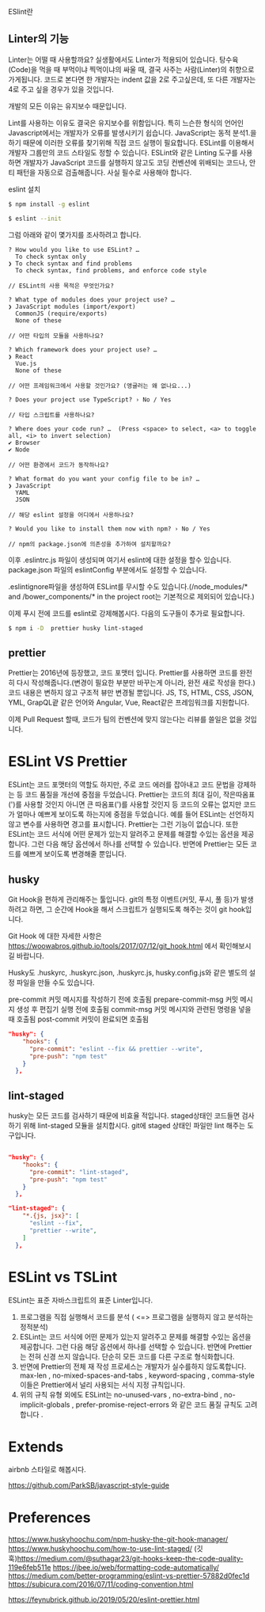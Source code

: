 ESlint란

## Linter의 기능
Linter는 어떨 때 사용할까요? 실생활에서도 Linter가 적용되어 있습니다. 
탕수육(Code)을 먹을 때 부먹이냐 찍먹이냐의 싸울 때, 결국 사주는 사람(Linter)의 취향으로 가게됩니다. 
코드로 본다면 한 개발자는 indent 값을 2로 주고싶은데, 또 다른 개발자는 4로 주고 싶을 경우가 있을 것입니다.

개발의 모든 이유는 유지보수 때문입니다.

Lint를 사용하는 이유도 결국은 유지보수를 위함입니다.
특히 느슨한 형식의 언어인 Javascript에서는 개발자가 오류를 발생시키기 쉽습니다. 
JavaScript는 동적 분석1.을 하기 때문에 이러한 오류를 찾기위해 직접 코드 실행이 필요합니다.
ESLint를 이용해서 개발자 그룹만의 코드 스타일도 정할 수 있습니다.
ESLint와 같은 Linting 도구를 사용하면 개발자가 JavaScript 코드를 실행하지 않고도 코딩 컨벤션에 위배되는 코드나, 안티 패턴을 자동으로 검출해줍니다.
사실 필수로 사용해야 합니다.
 
eslint 설치

```bash
$ npm install -g eslint
```

```bash
$ eslint --init
```

그럼 아래와 같이 몇가지를 조사하려고 합니다.
```
? How would you like to use ESLint? … 
  To check syntax only
❯ To check syntax and find problems
  To check syntax, find problems, and enforce code style

// ESLint의 사용 목적은 무엇인가요?

? What type of modules does your project use? … 
❯ JavaScript modules (import/export)
  CommonJS (require/exports)
  None of these

// 어떤 타입의 모듈을 사용하나요?

? Which framework does your project use? …  
❯ React
  Vue.js
  None of these

// 어떤 프레임워크에서 사용할 것인가요? (앵귤러는 왜 없나요...)

? Does your project use TypeScript? › No / Yes

// 타입 스크립트를 사용하나요?

? Where does your code run? …  (Press <space> to select, <a> to toggle all, <i> to invert selection)
✔ Browser
✔ Node

// 어떤 환경에서 코드가 동작하나요?

? What format do you want your config file to be in? … 
❯ JavaScript
  YAML
  JSON

// 해당 eslint 설정을 어디에서 사용하나요? 

? Would you like to install them now with npm? › No / Yes

// npm의 package.json에 의존성을 추가하여 설치할까요?
```

이후 .eslintrc.js 파일이 생성되며 여기서 eslint에 대한 설정을 할수 있습니다.
package.json 파일의 eslintConfig 부분에서도 설정할 수 있습니다. 



.eslintignore파일을 생성하여 ESLint를 무시할 수도 있습니다.(/node_modules/* and /bower_components/* in the project root는 기본적으로 제외되어 있습니다.)

이제 푸시 전에 코드를 eslint로 강제해봅시다.
다음의 도구들이 추가로 필요합니다.

```bash
$ npm i -D  prettier husky lint-staged
```

## prettier
Prettier는 2016년에 등장했고, 코드 포맷터 입니다. Prettier를 사용하면 코드를 완전히 다시 작성해줍니다.(변경이 필요한 부분만 바꾸는게 아니라, 완전 새로 작성을 한다.) 코드 내용은 변하지 않고 구조적 뷰만 변경될 뿐입니다.
JS, TS, HTML, CSS, JSON, YML, GrapQL괕 같은 언어와 Angular, Vue, React같은 프레임워크를 지원합니다.


이제 Pull Request 할때, 코드가 팀의 컨벤션에 맞지 않는다는 리뷰를 쓸일은 없을 것입니다. 

# ESLint VS Prettier
ESLint는 코드 포맷터의 역할도 하지만, 주로 코드 에러를 잡아내고 코드 문법을 강제하는 등 코드 품질을 개선에 중점을 두었습니다.
Prettier는 코드의 최대 길이, 작은따옴표(')를 사용할 것인지 아니면 큰 따옴표(')를 사용할 것인지 등 코드의 오류는 없지만 코드가 얼마나 예쁘게 보이도록 하는지에 중점을 두었습니다.
예를 들어 ESLint는 선언하지 않고 변수를 사용하면 경고를 표시합니다. Prettier는 그런 기능이 없습니다.
또한 ESLint는 코드 서식에 어떤 문제가 있는지 알려주고 문제를 해결할 수있는 옵션을 제공합니다. 그런 다음 해당 옵션에서 하나를 선택할 수 있습니다. 
반면에 Prettier는 모든 코드를 예쁘게 보이도록 변경해줄 뿐입니다. 


## husky
Git Hook을 편하게 관리해주는 툴입니다.
git의 특정 이벤트(커밋, 푸시, 풀 등)가 발생하려고 하면, 그 순간에 Hook을 해서 스크립트가 실행되도록 해주는 것이 git hook입니다.

Git Hook 에 대한 자세한 사항은 https://woowabros.github.io/tools/2017/07/12/git_hook.html 에서 확인해보시길 바랍니다.  

Husky도 .huskyrc, .huskyrc.json, .huskyrc.js, husky.config.js와 같은 별도의 설정 파일을 만들 수도 있습니다.

pre-commit 커밋 메시지를 작성하기 전에 호출됨
prepare-commit-msg 커밋 메시지 생성 후 편집기 실행 전에 호출됨
commit-msg 커밋 메시지와 관련된 명령을 넣을 때 호출됨
post-commit 커밋이 완료되면 호출됨

```json
"husky": {
    "hooks": {
      "pre-commit": "eslint --fix && prettier --write",
      "pre-push": "npm test"
    }
  },
```

## lint-staged
husky는 모든 코드를 검사하기 때문에 비효율 적입니다. staged상태인 코드들면 검사하기 위해 lint-staged 모듈을 설치합시다. 
git에 staged 상태인 파일만 lint 해주는 도구입니다.

```json

"husky": {
    "hooks": {
      "pre-commit": "lint-staged",
      "pre-push": "npm test"
    }
  },

"lint-staged": {
    "*.{js, jsx}": [
      "eslint --fix",
      "prettier --write",
    ]
  },
``` 

# ESLint vs TSLint
ESLint는 표준 자바스크립트의 표준 Linter입니다. 
1. 프로그램을 직접 실행해서 코드를 분석 ( <=> 프로그램을 실행하지 않고 분석하는 정적분석)
2.  ESLint는 코드 서식에 어떤 문제가 있는지 알려주고 문제를 해결할 수있는 옵션을 제공합니다. 그런 다음 해당 옵션에서 하나를 선택할 수 있습니다. 반면에 Prettier는 전혀 신경 쓰지 않습니다. 단순히 모든 코드를 다른 구조로 형식화합니다.
3. 반면에 Prettier의 전체 재 작성 프로세스는 개발자가 실수를하지 않도록합니다. max-len , no-mixed-spaces-and-tabs , keyword-spacing , comma-style 이들은 Prettier에서 널리 사용되는 서식 지정 규칙입니다.
4. 위의 규칙 유형 외에도 ESLint는 no-unused-vars , no-extra-bind , no-implicit-globals , prefer-promise-reject-errors 와 같은 코드 품질 규칙도 고려 합니다 .


# Extends 

airbnb 스타일로 해봅시다.

https://github.com/ParkSB/javascript-style-guide

# Preferences
https://www.huskyhoochu.com/npm-husky-the-git-hook-manager/
https://www.huskyhoochu.com/how-to-use-lint-staged/
(깃 훅)https://medium.com/@suthagar23/git-hooks-keep-the-code-quality-119e6feb511e
https://jbee.io/web/formatting-code-automatically/
https://medium.com/better-programming/eslint-vs-prettier-57882d0fec1d
https://subicura.com/2016/07/11/coding-convention.html

https://feynubrick.github.io/2019/05/20/eslint-prettier.html
